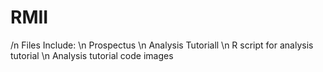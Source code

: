 # RMII
/n Files Include:
\n Prospectus 
\n Analysis Tutoriall
\n R script for analysis tutorial
\n Analysis tutorial code images
